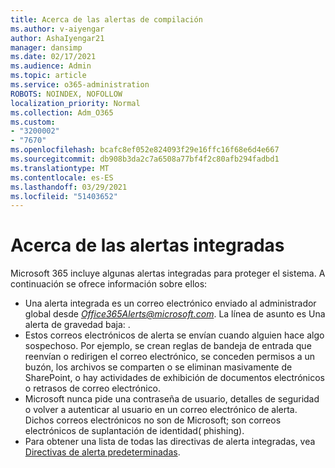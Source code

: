 ```yaml
---
title: Acerca de las alertas de compilación
ms.author: v-aiyengar
author: AshaIyengar21
manager: dansimp
ms.date: 02/17/2021
ms.audience: Admin
ms.topic: article
ms.service: o365-administration
ROBOTS: NOINDEX, NOFOLLOW
localization_priority: Normal
ms.collection: Adm_O365
ms.custom:
- "3200002"
- "7670"
ms.openlocfilehash: bcafc8ef052e824093f29e16ffc16f68e6d4e667
ms.sourcegitcommit: db908b3da2c7a6508a77bf4f2c80afb294fadbd1
ms.translationtype: MT
ms.contentlocale: es-ES
ms.lasthandoff: 03/29/2021
ms.locfileid: "51403652"
---
```

# <a name="about-built-in-alerts"></a>Acerca de las alertas integradas

Microsoft 365 incluye algunas alertas integradas para proteger el sistema. A continuación se ofrece información sobre ellos:

- Una alerta integrada es un correo electrónico enviado al administrador global desde *Office365Alerts@microsoft.com*. La línea de asunto es Una alerta de gravedad baja: <name of alert policy> .
- Estos correos electrónicos de alerta se envían cuando alguien hace algo sospechoso. Por ejemplo, se crean reglas de bandeja de entrada que reenvían o redirigen el correo electrónico, se conceden permisos a un buzón, los archivos se comparten o se eliminan masivamente de SharePoint, o hay actividades de exhibición de documentos electrónicos o retrasos de correo electrónico.
- Microsoft nunca pide una contraseña de usuario, detalles de seguridad o volver a autenticar al usuario en un correo electrónico de alerta. Dichos correos electrónicos no son de Microsoft; son correos electrónicos de suplantación de identidad( phishing).
- Para obtener una lista de todas las directivas de alerta integradas, vea [Directivas de alerta predeterminadas](https://go.microsoft.com/fwlink/?linkid=2103170).